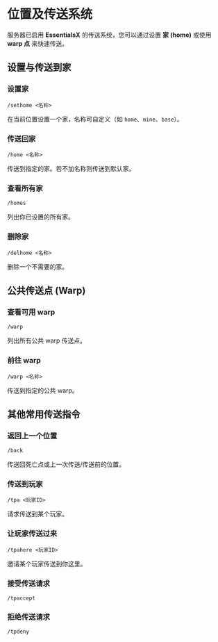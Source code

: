 # 位置及传送系统

服务器已启用 **EssentialsX** 的传送系统，您可以通过设置 **家 (home)** 或使用 **warp 点** 来快速传送。

## 设置与传送到家

### 设置家

```
/sethome <名称>
```

在当前位置设置一个家，名称可自定义（如 `home`、`mine`、`base`）。

### 传送回家

```
/home <名称>
```

传送到指定的家。若不加名称则传送到默认家。

### 查看所有家

```
/homes
```

列出你已设置的所有家。

### 删除家

```
/delhome <名称>
```

删除一个不需要的家。

## 公共传送点 (Warp)

### 查看可用 warp

```
/warp
```

列出所有公共 warp 传送点。

### 前往 warp

```
/warp <名称>
```

传送到指定的公共 warp。

## 其他常用传送指令

### 返回上一个位置

```
/back
```

传送回死亡点或上一次传送/传送前的位置。

### 传送到玩家

```
/tpa <玩家ID>
```

请求传送到某个玩家。

### 让玩家传送过来

```
/tpahere <玩家ID>
```

邀请某个玩家传送到你这里。

### 接受传送请求

```
/tpaccept
```

### 拒绝传送请求

```
/tpdeny
```
